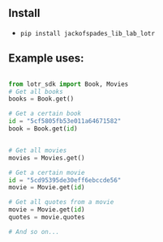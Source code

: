 ## Install
* `pip install jackofspades_lib_lab_lotr`

## Example uses:
```python

from lotr_sdk import Book, Movies
# Get all books
books = Book.get()

# Get a certain book
id = "5cf5805fb53e011a64671582"
book = Book.get(id)


# Get all movies
movies = Movies.get()

# Get a certain movie
id = "5cd95395de30eff6ebccde56"
movie = Movie.get(id)

# Get all quotes from a movie
movie = Movie.get(id)
quotes = movie.quotes

# And so on...
```
